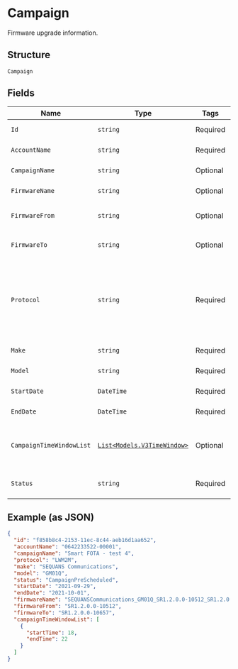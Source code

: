 
# Campaign

Firmware upgrade information.

## Structure

`Campaign`

## Fields

| Name | Type | Tags | Description |
|  --- | --- | --- | --- |
| `Id` | `string` | Required | Upgrade identifier. |
| `AccountName` | `string` | Required | Account identifier. |
| `CampaignName` | `string` | Optional | Campaign name. |
| `FirmwareName` | `string` | Optional | Name of firmware. |
| `FirmwareFrom` | `string` | Optional | Old firmware version. |
| `FirmwareTo` | `string` | Optional | New firmware version. |
| `Protocol` | `string` | Required | The protocol of the firmware distribution. Default: LWM2M.<br>**Default**: `"LWM2M"` |
| `Make` | `string` | Required | Applicable make. |
| `Model` | `string` | Required | Applicable model. |
| `StartDate` | `DateTime` | Required | Campaign start date. |
| `EndDate` | `DateTime` | Required | Campaign end date. |
| `CampaignTimeWindowList` | [`List<Models.V3TimeWindow>`](../../doc/models/v3-time-window.md) | Optional | List of allowed campaign time windows. |
| `Status` | `string` | Required | Firmware upgrade status. |

## Example (as JSON)

```json
{
  "id": "f858b8c4-2153-11ec-8c44-aeb16d1aa652",
  "accountName": "0642233522-00001",
  "campaignName": "Smart FOTA - test 4",
  "protocol": "LWM2M",
  "make": "SEQUANS Communications",
  "model": "GM01Q",
  "status": "CampaignPreScheduled",
  "startDate": "2021-09-29",
  "endDate": "2021-10-01",
  "firmwareName": "SEQUANSCommunications_GM01Q_SR1.2.0.0-10512_SR1.2.0.0-10657",
  "firmwareFrom": "SR1.2.0.0-10512",
  "firmwareTo": "SR1.2.0.0-10657",
  "campaignTimeWindowList": [
    {
      "startTime": 18,
      "endTime": 22
    }
  ]
}
```

